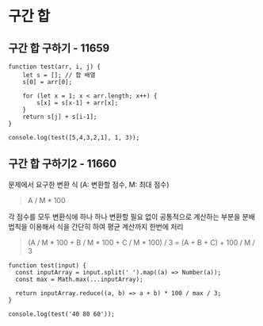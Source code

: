 # 구간 합

## 구간 합 구하기 - 11659
```
function test(arr, i, j) {
    let s = []; // 합 배열
    s[0] = arr[0];

    for (let x = 1; x < arr.length; x++) {
        s[x] = s[x-1] + arr[x];
    }
    return s[j] + s[i-1];
}

console.log(test([5,4,3,2,1], 1, 3));
```

## 구간 합 구하기2 - 11660
문제에서 요구한 변환 식 (A: 변환할 점수, M: 최대 점수)
> A / M * 100

각 점수를 모두 변환식에 하나 하나 변환할 필요 없이 공통적으로 계산하는 부분을 분배법칙을 이용해서 식을 간단히 하여 평균 계산까지 한번에 처리
> (A / M * 100 + B / M * 100 + C / M * 100) / 3 = (A + B + C) + 100 / M / 3

```
function test(input) {
  const inputArray = input.split(' ').map((a) => Number(a));
  const max = Math.max(...inputArray);

  return inputArray.reduce((a, b) => a + b) * 100 / max / 3;
}

console.log(test('40 80 60'));
```